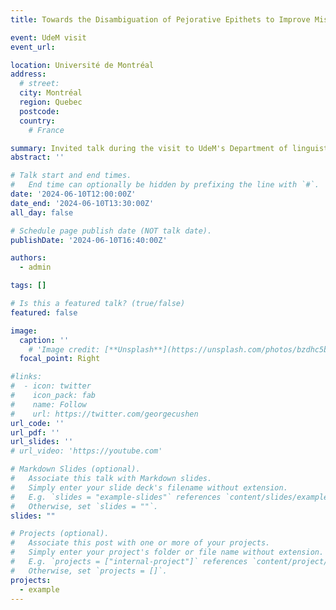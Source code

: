 ```yaml
---
title: Towards the Disambiguation of Pejorative Epithets to Improve Misogyny Detection in Italian Tweets

event: UdeM visit
event_url: 

location: Université de Montréal
address:
  # street: 
  city: Montréal
  region: Quebec
  postcode: 
  country: 
    # France

summary: Invited talk during the visit to UdeM's Department of linguistics and translation.
abstract: ''

# Talk start and end times.
#   End time can optionally be hidden by prefixing the line with `#`.
date: '2024-06-10T12:00:00Z'
date_end: '2024-06-10T13:30:00Z'
all_day: false

# Schedule page publish date (NOT talk date).
publishDate: '2024-06-10T16:40:00Z'

authors:
  - admin

tags: []

# Is this a featured talk? (true/false)
featured: false

image:
  caption: ''
    # 'Image credit: [**Unsplash**](https://unsplash.com/photos/bzdhc5b3Bxs)'
  focal_point: Right

#links:
#  - icon: twitter
#    icon_pack: fab
#    name: Follow
#    url: https://twitter.com/georgecushen
url_code: ''
url_pdf: ''
url_slides: ''
# url_video: 'https://youtube.com'

# Markdown Slides (optional).
#   Associate this talk with Markdown slides.
#   Simply enter your slide deck's filename without extension.
#   E.g. `slides = "example-slides"` references `content/slides/example-slides.md`.
#   Otherwise, set `slides = ""`.
slides: ""

# Projects (optional).
#   Associate this post with one or more of your projects.
#   Simply enter your project's folder or file name without extension.
#   E.g. `projects = ["internal-project"]` references `content/project/deep-learning/index.md`.
#   Otherwise, set `projects = []`.
projects:
  - example
---
```


<!-- {{% callout note %}}
Click on the **Slides** button above to view the built-in slides feature.
{{% /callout %}}

Slides can be added in a few ways:

- **Create** slides using Hugo Blox Builder's [_Slides_](https://docs.hugoblox.com/reference/content-types/) feature and link using `slides` parameter in the front matter of the talk file
- **Upload** an existing slide deck to `static/` and link using `url_slides` parameter in the front matter of the talk file
- **Embed** your slides (e.g. Google Slides) or presentation video on this page using [shortcodes](https://docs.hugoblox.com/reference/markdown/).

Further event details, including [page elements](https://docs.hugoblox.com/reference/markdown/) such as image galleries, can be added to the body of this page.
 -->